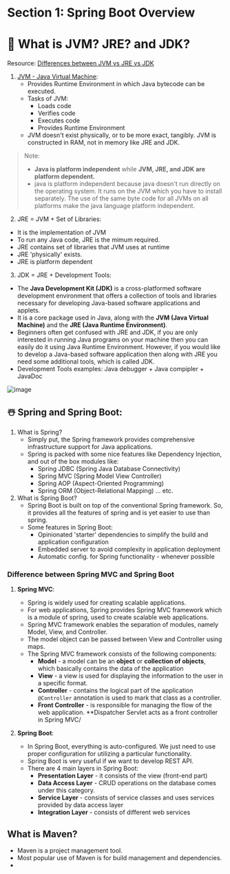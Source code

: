 # Section 1: Spring Boot Overview
# 🌺 What is JVM? JRE? and JDK?
Resource: [Differences between JVM vs JRE vs JDK](https://byjus.com/gate/difference-between-jdk-jre-and-jvm/#:~:text=The%20JDK%20is%20an%20abbreviation,that%20develops%20applications%20in%20Java.)
1. [JVM - Java Virtual Machine](https://github.com/trucdg/java-virtual-machine):
   - Provides Runtime Environment in which Java bytecode can be executed.
   - Tasks of JVM:
     - Loads code
     - Verifies code
     - Executes code
     - Provides Runtime Environment
   - JVM doesn't exist physically, or to be more exact, tangibly. JVM is constructed in RAM, not in memory like JRE and JDK.
>Note: 
> - **Java is platform independent** while **JVM, JRE, and JDK are platform dependent.**
> - java is platform independent because java doesn't run directly on the operating system. It runs on the JVM which you have to install separately. The use of the same byte code for all JVMs on all platforms make the java language platform independent.

2. JRE = JVM + Set of Libraries:
- It is the implementation of JVM
- To run any Java code, JRE is the mimum required.
- JRE contains set of libraries that JVM uses at runtime
- JRE 'physically' exists.
- JRE is platform dependent

3. JDK = JRE + Development Tools:  
- The **Java Development Kit (JDK)** is a cross-platformed software development environment that offers a collection of tools and libraries necessary for developing Java-based software applications and applets.
- It is a core package used in Java, along with the **JVM (Java Virtual Machine)** and the **JRE (Java Runtime Environment)**.
- Beginners  often get confused with JRE and JDK, if you are only interested in running Java programs on your machine then you can easily do it using Java Runtime Environment. However, if you would like to develop a Java-based software application then along with JRE you need some additional tools, which is called JDK.
- Development Tools examples: Java debugger + Java compipler + JavaDoc

![image](https://github.com/trucdg/section1-SpringBoot3-intro/assets/91285203/4f606138-4538-40e1-84c4-c4916dc26480)

## ☃️ Spring and Spring Boot:
1. What is Spring?
   - Simply put, the Spring framework provides comprehensive infrastructure support for Java applications.
   - Spring is packed with some nice features like Dependency Injection, and out of the box modules like:
        - Spring JDBC (Spring Java Database Connectivity)
        - Spring MVC (Spring Model View Controller)
        - Spring AOP (Aspect-Oriented Programming)
        - Spring ORM (Object-Relational Mapping)
     ... etc.
2. What is Spring Boot?
   - Spring Boot is built on top of the conventional Spring framework. So, it provides all the features of spring and is yet easier to use than spring.
   - Some features in Spring Boot:
     - Opinionated 'starter' dependencies to simplify the build and application configuration
     - Embedded server to avoid complexity in application deployment
     - Automatic config. for Spring functionality - whenever possible

### Difference between Spring MVC and Spring Boot
1. **Spring MVC**:
   - Spring is widely used for creating scalable applications.
   - For web applications, Spring provides Spring MVC framework which is a module of spring, used to create scalable web applications.
   - Spring MVC framework enables the separation of modules, namely Model, View, and Controller.
   - The model object can be passed between View and Controller using maps.
   - The Spring MVC framework consists of the following components:
      - **Model** - a model can be an **object** or **collection of objects**, which basically contains the data of the application
      - **View** - a view is used for displaying the information to the user in a specific format.
      - **Controller** - contains the logical part of the application
        `@Controller` annotation is used to mark that class as a controller.
      - **Front Controller** - is responsible for managing the flow of the web application. **Dispatcher Servlet acts as a front controller in Spring MVC/
    
2. **Spring Boot**:
   - In Spring Boot, everything is auto-configured. We just need to use proper configuration for utilizing a particular functionality.
   - Spring Boot is very useful if we want to develop REST API.
   - There are 4 main layers in Spring Boot:
      - **Presentation Layer** - it consists of the view (front-end part)
      - **Data Access Layer** - CRUD operations on the database comes under this category.
      - **Service Layer** - consists of service classes and uses services provided by data access layer
      - **Integration Layer** - consists of different web services

## What is Maven?
- Maven is a project management tool.
- Most popular use of Maven is for build management and dependencies.
- 
     



















